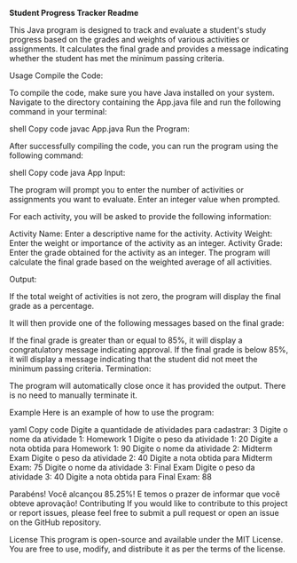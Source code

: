 **Student Progress Tracker Readme**

This Java program is designed to track and evaluate a student's study progress based on the grades and weights of various activities or assignments. It calculates the final grade and provides a message indicating whether the student has met the minimum passing criteria.

Usage
Compile the Code:

To compile the code, make sure you have Java installed on your system. Navigate to the directory containing the App.java file and run the following command in your terminal:

shell
Copy code
javac App.java
Run the Program:

After successfully compiling the code, you can run the program using the following command:

shell
Copy code
java App
Input:

The program will prompt you to enter the number of activities or assignments you want to evaluate. Enter an integer value when prompted.

For each activity, you will be asked to provide the following information:

Activity Name: Enter a descriptive name for the activity.
Activity Weight: Enter the weight or importance of the activity as an integer.
Activity Grade: Enter the grade obtained for the activity as an integer.
The program will calculate the final grade based on the weighted average of all activities.

Output:

If the total weight of activities is not zero, the program will display the final grade as a percentage.

It will then provide one of the following messages based on the final grade:

If the final grade is greater than or equal to 85%, it will display a congratulatory message indicating approval.
If the final grade is below 85%, it will display a message indicating that the student did not meet the minimum passing criteria.
Termination:

The program will automatically close once it has provided the output. There is no need to manually terminate it.

Example
Here is an example of how to use the program:

yaml
Copy code
Digite a quantidade de atividades para cadastrar: 3
Digite o nome da atividade 1: Homework 1
Digite o peso da atividade 1: 20
Digite a nota obtida para Homework 1: 90
Digite o nome da atividade 2: Midterm Exam
Digite o peso da atividade 2: 40
Digite a nota obtida para Midterm Exam: 75
Digite o nome da atividade 3: Final Exam
Digite o peso da atividade 3: 40
Digite a nota obtida para Final Exam: 88

Parabéns! Você alcançou 85.25%! E temos o prazer de informar que você obteve aprovação!
Contributing
If you would like to contribute to this project or report issues, please feel free to submit a pull request or open an issue on the GitHub repository.

License
This program is open-source and available under the MIT License. You are free to use, modify, and distribute it as per the terms of the license.
